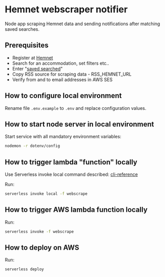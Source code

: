 # Hemnet webscraper notifier
Node app scraping Hemnet data and sending notifications after matching saved searches.

## Prerequisites
* Register at [Hemnet](https://www.hemnet.se/)
* Search for an accommodation, set filters etc..
* Enter "[saved searched](https://www.hemnet.se/mitt_hemnet/sparade_sokningar)"
* Copy RSS source for scraping data - RSS_HEMNET_URL
* Verify from and to email addresses in AWS SES

## How to configure local environment
Rename file `.env.example` to `.env` and replace configuration values.

## How to start node server in local environment
Start service with all mandatory environment variables:
```sh
nodemon -r dotenv/config
```
## How to trigger lambda "function" locally
Use Serverless invoke local command described: [cli-reference](https://serverless.com/framework/docs/providers/aws/cli-reference/invoke-local)

Run:
```sh
serverless invoke local -f webscrape 
```

## How to trigger AWS lambda function locally
Run:
```sh
serverless invoke -f webscrape 
```


## How to deploy on AWS
Run:
```sh
serverless deploy
```
